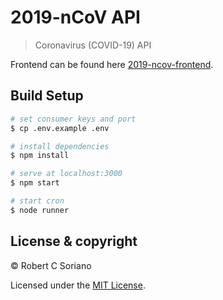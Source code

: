 # 2019-nCoV API

> Coronavirus (COVID-19) API

Frontend can be found here [2019-ncov-frontend](https://github.com/sorxrob/2019-ncov-frontend).

## Build Setup

```bash
# set consumer keys and port
$ cp .env.example .env

# install dependencies
$ npm install

# serve at localhost:3000
$ npm start

# start cron
$ node runner
```

## License & copyright

© Robert C Soriano

Licensed under the [MIT License](LICENSE).
